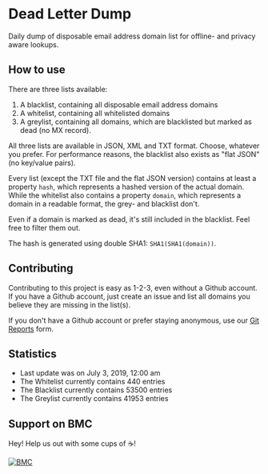 Dead Letter Dump
================

Daily dump of disposable email address domain list for offline- and privacy aware lookups.

How to use
-------------

There are three lists available:

1. A blacklist, containing all disposable email address domains
2. A whitelist, containing all whitelisted domains
3. A greylist, containing all domains, which are blacklisted but marked as dead (no MX record).

All three lists are available in JSON, XML and TXT format. Choose, whatever you prefer. For performance reasons, the blacklist also exists as "flat JSON" (no key/value pairs).

Every list (except the TXT file and the flat JSON version) contains at least a property `hash`, which represents a hashed version of the actual domain. While the whitelist also contains a property `domain`, which represents a domain in a readable format, the grey- and blacklist don't.

Even if a domain is marked as dead, it's still included in the blacklist. Feel free to filter them out.

The hash is generated using double SHA1: `SHA1(SHA1(domain))`.

Contributing
-------------

Contributing to this project is easy as 1-2-3, even without a Github account. If you have a Github account, just create an issue and list all domains you believe they are missing in the list(s).

If you don't have a Github account or prefer staying anonymous, use our [Git Reports](https://gitreports.com/issue/SoftCreatR/dead-letter-dump) form.

Statistics
-------------

- Last update was on July 3, 2019, 12:00 am
- The Whitelist currently contains 440 entries
- The Blacklist currently contains 53500 entries
- The Greylist currently contains 41953 entries

## Support on BMC
Hey! Help us out with some cups of :coffee:!

[![BMC](https://www.buymeacoffee.com/assets/img/guidelines/download-assets-sm-2.svg)](https://www.buymeacoff.ee/softcreatr)
